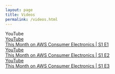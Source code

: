 ```yaml
---
layout: page
title: Videos
permalink: /videos.html
---
```


<div class="nav-section">YouTube</div>

<div class="post-grid">
  <a href="https://www.youtube.com/watch?v=19BMcnCJzvY" class="post-box external" target="_blank">
    <div class="post-date">YouTube</div>
    <div class="post-title">This Month on AWS Consumer Electronics | S1 E1</div>
  </a>
  
  <a href="https://www.youtube.com/watch?v=kGBXwBiQoZ4" class="post-box external" target="_blank">
    <div class="post-date">YouTube</div>
    <div class="post-title">This Month on AWS Consumer Electronics | S1 E2</div>
  </a>
  
  <a href="https://www.youtube.com/watch?v=b4hh_9iHw2E" class="post-box external" target="_blank">
    <div class="post-date">YouTube</div>
    <div class="post-title">This Month on AWS Consumer Electronics | S1 E3</div>
  </a>
</div>